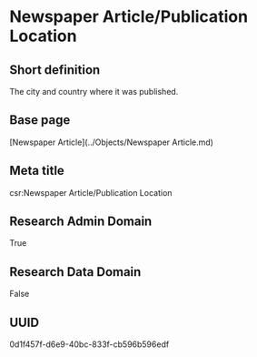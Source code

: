 # Newspaper Article/Publication Location
## Short definition
The city and country where it was published.
## Base page
[Newspaper Article](../Objects/Newspaper Article.md)
## Meta title
csr:Newspaper Article/Publication Location
## Research Admin Domain
True
## Research Data Domain
False
## UUID
0d1f457f-d6e9-40bc-833f-cb596b596edf
